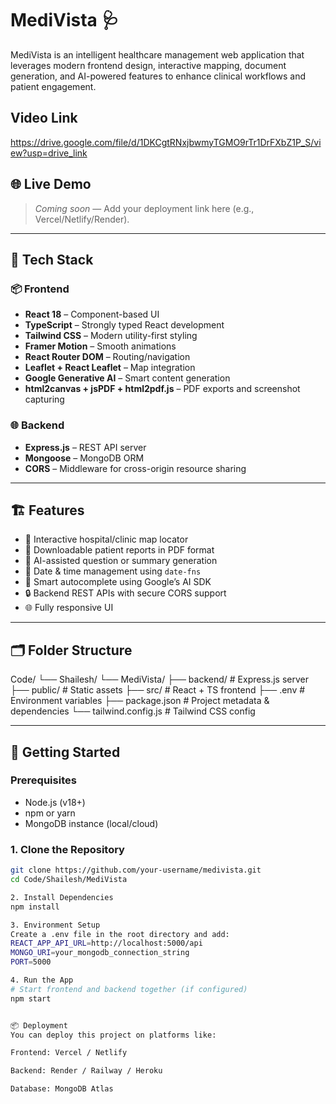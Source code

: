 # MediVista 🩺

MediVista is an intelligent healthcare management web application that leverages modern frontend design, interactive mapping, document generation, and AI-powered features to enhance clinical workflows and patient engagement.

## Video Link
https://drive.google.com/file/d/1DKCgtRNxjbwmyTGMO9rTr1DrFXbZ1P_S/view?usp=drive_link 

## 🌐 Live Demo

> _Coming soon_ — Add your deployment link here (e.g., Vercel/Netlify/Render).

---

## 🔧 Tech Stack

### 📦 Frontend
- **React 18** – Component-based UI
- **TypeScript** – Strongly typed React development
- **Tailwind CSS** – Modern utility-first styling
- **Framer Motion** – Smooth animations
- **React Router DOM** – Routing/navigation
- **Leaflet + React Leaflet** – Map integration
- **Google Generative AI** – Smart content generation
- **html2canvas + jsPDF + html2pdf.js** – PDF exports and screenshot capturing

### 🌐 Backend
- **Express.js** – REST API server
- **Mongoose** – MongoDB ORM
- **CORS** – Middleware for cross-origin resource sharing

---

## 🏗️ Features

- 📍 Interactive hospital/clinic map locator
- 📄 Downloadable patient reports in PDF format
- 🤖 AI-assisted question or summary generation
- 📅 Date & time management using `date-fns`
- 🧠 Smart autocomplete using Google’s AI SDK
- 🔒 Backend REST APIs with secure CORS support
- 🌐 Fully responsive UI

---

## 🗂️ Folder Structure

Code/
└── Shailesh/
└── MediVista/
├── backend/ # Express.js server
├── public/ # Static assets
├── src/ # React + TS frontend
├── .env # Environment variables
├── package.json # Project metadata & dependencies
└── tailwind.config.js # Tailwind CSS config


---

## 🚀 Getting Started

### Prerequisites
- Node.js (v18+)
- npm or yarn
- MongoDB instance (local/cloud)

### 1. Clone the Repository

```bash
git clone https://github.com/your-username/medivista.git
cd Code/Shailesh/MediVista

2. Install Dependencies
npm install

3. Environment Setup
Create a .env file in the root directory and add:
REACT_APP_API_URL=http://localhost:5000/api
MONGO_URI=your_mongodb_connection_string
PORT=5000

4. Run the App
# Start frontend and backend together (if configured)
npm start


📦 Deployment
You can deploy this project on platforms like:

Frontend: Vercel / Netlify

Backend: Render / Railway / Heroku

Database: MongoDB Atlas




